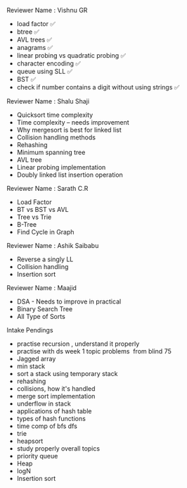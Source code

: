 Reviewer Name : Vishnu GR

- load factor ✅
- btree ✅
- AVL trees ✅
- anagrams ✅
- linear probing vs quadratic probing ✅
- character encoding ✅
- queue using SLL ✅
- BST ✅
- check if number contains a digit without using strings ✅

Reviewer Name : Shalu Shaji

- Quicksort time complexity
- Time complexity – needs improvement
- Why mergesort is best for linked list
- Collision handling methods
- Rehashing
- Minimum spanning tree
- AVL tree
- Linear probing implementation
- Doubly linked list insertion operation

Reviewer Name : Sarath C.R

- Load Factor
- BT vs BST vs AVL
- Tree vs Trie
- B-Tree
- Find Cycle in Graph

Reviewer Name : Ashik Saibabu

- Reverse a singly LL
- Collision handling
- Insertion sort

Reviewer Name : Maajid

- DSA - Needs to improve in practical
- Binary Search Tree
- All Type of Sorts

Intake Pendings

- practise recursion , understand it properly
- practise with ds week 1 topic problems  from blind 75
- Jagged array
- min stack
- sort a stack using temporary stack
- rehashing
- collisions, how it's handled
- merge sort implementation
- underflow in stack
- applications of hash table
- types of hash functions
- time comp of bfs dfs
- trie
- heapsort
- study properly overall topics
- priority queue
- Heap
- logN
- Insertion sort